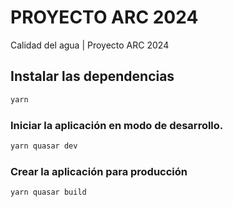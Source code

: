 # PROYECTO ARC 2024

Calidad del agua | Proyecto ARC 2024

## Instalar las dependencias
```bash
yarn
```

### Iniciar la aplicación en modo de desarrollo.
```bash
yarn quasar dev
```

### Crear la aplicación para producción
```bash
yarn quasar build
```
